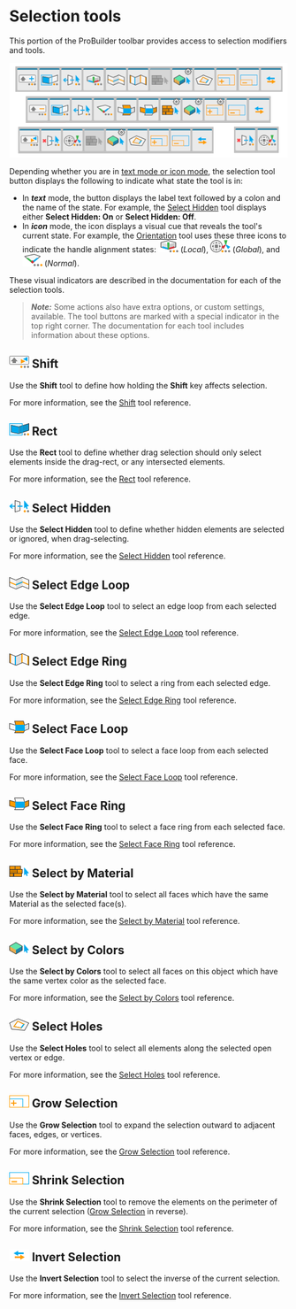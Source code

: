 # Selection tools

This portion of the ProBuilder toolbar provides access to selection modifiers and tools.

![Selection tools on the ProBuilder toolbar](images/tool_selection.png)



Depending whether you are in [text mode or icon mode](toolbar.md#buttonmode), the selection tool button displays the following to indicate what state the tool is in:

* In ***text*** mode, the button displays the label text followed by a colon and the name of the state. For example, the [Select Hidden](Selection_SelectHidden.md) tool displays either **Select Hidden: On** or **Select Hidden: Off**.
* In ***icon*** mode, the icon displays a visual cue that reveals the tool's current state. For example, the [Orientation](HandleAlign.md) tool uses these three icons to indicate the handle alignment states: ![Orientation: Local](images/icons/HandleAlign_Local.png) (*Local*), ![Orientation: Global](images/icons/HandleAlign_World.png) (*Global*), and ![Orientation: Normal](images/icons/HandleAlign_Plane.png) (*Normal*).

These visual indicators are described in the documentation for each of the selection tools.

> ***Note:*** Some actions also have extra options, or custom settings, available. The tool buttons are marked with a special indicator in the top right corner. The documentation for each tool includes information about these options.

## ![Shift Modifier icon](images/icons/Selection_ShiftDifference.png) Shift

Use the **Shift** tool to define how holding the **Shift** key affects selection.

For more information, see the [Shift](Selection_Shift.md) tool reference.

## ![Selection Rect icon](images/icons/Selection_Rect_Intersect.png) Rect

Use the **Rect** tool to define whether drag selection should only select elements inside the drag-rect, or any intersected elements.

For more information, see the [Rect](Selection_Rect_Intersect.md) tool reference.

## ![Select Hidden ON](images/icons/Selection_SelectHidden-ON.png) Select Hidden

Use the **Select Hidden** tool to define whether hidden elements are selected or ignored, when drag-selecting.  

For more information, see the [Select Hidden](Selection_SelectHidden.md) tool reference.

## ![Select Edge Loop icon](images/icons/Selection_Loop.png) Select Edge Loop

Use the **Select Edge Loop** tool to select an edge loop from each selected edge.

For more information, see the [Select Edge Loop](Selection_Loop_Edge.md) tool reference.

## ![Select Edge Ring icon](images/icons/Selection_Ring.png) Select Edge Ring

Use the **Select Edge Ring** tool to select a ring from each selected edge.

For more information, see the [Select Edge Ring](Selection_Ring_Edge.md) tool reference.

## ![Select Face Loop icon](images/icons/Selection_Loop_Face.png) Select Face Loop

Use the **Select Face Loop** tool to select a face loop from each selected face.

For more information, see the [Select Face Loop](Selection_Loop_Face.md) tool reference.

## ![Select Face Ring icon](images/icons/Selection_Ring_Face.png) Select Face Ring

Use the **Select Face Ring** tool to select a face ring from each selected face.

For more information, see the [Select Face Ring](Selection_Ring_Face.md) tool reference.

## ![Select by Material icon](images/icons/Selection_SelectByMaterial.png) Select by Material

Use the **Select by Material** tool to select all faces which have the same Material as the selected face(s). 

For more information, see the [Select by Material](Selection_SelectByMaterial.md) tool reference.

## ![Select by Vertex Color icon](images/icons/Selection_SelectByVertexColor.png) Select by Colors

Use the **Select by Colors** tool to select all faces on this object which have the same vertex color as the selected face. 

For more information, see the [Select by Colors](Selection_SelectByVertexColor) tool reference.

## ![Select Hole icon](images/icons/Selection_SelectHole.png) Select Holes

Use the **Select Holes** tool to select all elements along the selected open vertex or edge.

For more information, see the [Select Holes](Selection_SelectHole.md) tool reference.

## ![Grow Selection](images/icons/Selection_Grow.png) Grow Selection

Use the **Grow Selection** tool to expand the selection outward to adjacent faces, edges, or vertices.

For more information, see the [Grow Selection](Selection_Grow.md) tool reference.

## ![Shrink Selection](images/icons/Selection_Shrink.png) Shrink Selection

Use the **Shrink Selection** tool to remove the elements on the perimeter of the current selection ([Grow Selection](Selection_Grow.md) in reverse).

For more information, see the [Shrink Selection](Selection_Shrink.md) tool reference.

## ![Invert Selection](images/icons/Selection_Invert.png) Invert Selection

Use the **Invert Selection** tool to select the inverse of the current selection.

For more information, see the [Invert Selection](Selection_Invert.md) tool reference.

